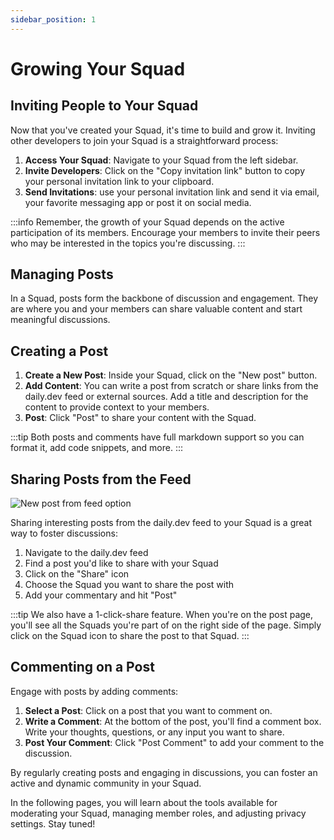 ```yaml
---
sidebar_position: 1
---
```


# Growing Your Squad

## Inviting People to Your Squad

Now that you've created your Squad, it's time to build and grow it. Inviting other developers to join your Squad is a straightforward process:

1. **Access Your Squad**: Navigate to your Squad from the left sidebar.
2. **Invite Developers**: Click on the "Copy invitation link" button to copy your personal invitation link to your clipboard.
3. **Send Invitations**: use your personal invitation link and send it via email, your favorite messaging app or post it on social media.

:::info
Remember, the growth of your Squad depends on the active participation of its members. Encourage your members to invite their peers who may be interested in the topics you're discussing.
:::

## Managing Posts

In a Squad, posts form the backbone of discussion and engagement. They are where you and your members can share valuable content and start meaningful discussions.

## Creating a Post

1. **Create a New Post**: Inside your Squad, click on the "New post" button.
2. **Add Content**: You can write a post from scratch or share links from the daily.dev feed or external sources. Add a title and description for the content to provide context to your members.
3. **Post**: Click "Post" to share your content with the Squad.

:::tip
Both posts and comments have full markdown support so you can format it, add code snippets, and more.
:::

## Sharing Posts from the Feed

![New post from feed option](https://daily-now-res.cloudinary.com/image/upload/v1690470252/docs/Update%20July%202023/Post_to_Squads_from_your_feed_.png)

Sharing interesting posts from the daily.dev feed to your Squad is a great way to foster discussions:

1. Navigate to the daily.dev feed
2. Find a post you'd like to share with your Squad
3. Click on the "Share" icon
4. Choose the Squad you want to share the post with
5. Add your commentary and hit "Post"

:::tip 
We also have a 1-click-share feature. When you're on the post page, you'll see all the Squads you're part of on the right side of the page. Simply click on the Squad icon to share the post to that Squad.
:::

## Commenting on a Post

Engage with posts by adding comments:

1. **Select a Post**: Click on a post that you want to comment on.
2. **Write a Comment**: At the bottom of the post, you'll find a comment box. Write your thoughts, questions, or any input you want to share.
3. **Post Your Comment**: Click "Post Comment" to add your comment to the discussion.

By regularly creating posts and engaging in discussions, you can foster an active and dynamic community in your Squad.

In the following pages, you will learn about the tools available for moderating your Squad, managing member roles, and adjusting privacy settings. Stay tuned!